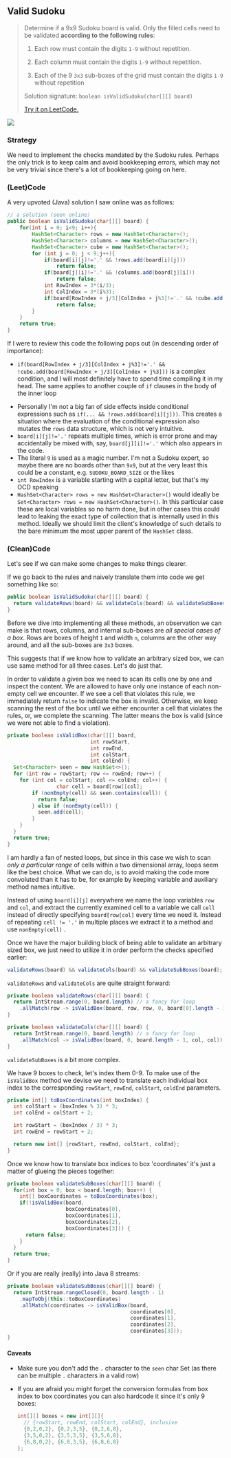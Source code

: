 ## Valid Sudoku

> Determine if a 9x9 Sudoku board is valid. Only the filled cells need to be validated **according to the following rules**:
>
> 1. Each row must contain the digits `1-9` without repetition.
>
> 2. Each column must contain the digits `1-9` without repetition.
>
> 3. Each of the 9 `3x3` sub-boxes of the grid must contain the digits `1-9` without repetition
>
> Solution signature: `boolean isValidSudoku(char[][] board)`
>
> [Try it on LeetCode.](https://leetcode.com/problems/valid-sudoku/)

![](https://upload.wikimedia.org/wikipedia/commons/thumb/f/ff/Sudoku-by-L2G-20050714.svg/250px-Sudoku-by-L2G-20050714.svg.png)



### Strategy

We need to implement the checks mandated by the Sudoku rules. Perhaps the only trick is to keep calm and avoid bookkeeping errors, which may not be very trivial since there's a lot of bookkeeping going on here.



### (Leet)Code

A very upvoted (Java) solution I saw online was as follows:

```java
// a solution (seen online)
public boolean isValidSudoku(char[][] board) {
    for(int i = 0; i<9; i++){
        HashSet<Character> rows = new HashSet<Character>();
        HashSet<Character> columns = new HashSet<Character>();
        HashSet<Character> cube = new HashSet<Character>();
        for (int j = 0; j < 9;j++){
            if(board[i][j]!='.' && !rows.add(board[i][j]))
                return false;
            if(board[j][i]!='.' && !columns.add(board[j][i]))
                return false;
            int RowIndex = 3*(i/3);
            int ColIndex = 3*(i%3);
            if(board[RowIndex + j/3][ColIndex + j%3]!='.' && !cube.add(board[RowIndex + j/3][ColIndex + j%3]))
                return false;
        }
    }
    return true;
}
```

If I were to review this code the following pops out (in descending order of importance):

- `if(board[RowIndex + j/3][ColIndex + j%3]!='.' && !cube.add(board[RowIndex + j/3][ColIndex + j%3]))` is a complex condition, and I will most definitely have to spend time compiling it in my head. The same applies to another couple of `if` clauses in the body of the inner loop

* Personally I'm not a big fan of side effects inside conditional expressions such as `if(... && !rows.add(board[i][j]))`. This creates a situation where the evaluation of the conditional expression also mutates the `rows` data structure, which is not very intuitive.
* `board[i][j]!='.'` repeats multiple times, which is error prone and may accidentally be mixed with, say, `board[j][i]!='.'` which also appears in the code.
* The literal `9` is used as a magic number. I'm not a Sudoku expert, so maybe there are no boards other than `9x9`, but at the very least this could be a constant, e.g. `SUDOKU_BOARD_SIZE` or the likes
* `int RowIndex` is a variable starting with a capital letter, but that's my OCD speaking
* `HashSet<Character> rows = new HashSet<Character>()` would ideally be `Set<Character> rows = new HashSet<Character>()`. In this particular case these are local variables so no harm done, but in other cases this could lead to leaking the exact type of collection that is internally used in this method. Ideally we should limit the client's knowledge of such details to the bare minimum the most upper parent of the `HashSet` class.



### (Clean)Code

Let's see if we can make some changes to make things clearer.

If we go back to the rules and naively translate them into code we get something like so:

```java
public boolean isValidSudoku(char[][] board) {
  return validateRows(board) && validateCols(board) && validateSubBoxes(board);
}
```

Before we dive into implementing all these methods, an observation we can make is that rows, columns, and internal sub-boxes are *all special cases of a box*. Rows are boxes of height `1` and width `n`, columns are the other way around, and all the sub-boxes are `3x3` boxes.

This suggests that if we know how to validate an arbitrary sized box, we can use same method for all three cases. Let's do just that.

In order to validate a given box we need to scan its cells one by one and inspect the content. We are allowed to have only one instance of each non-empty cell we encounter. If we see a cell that violates this rule, we immediately return `false` to indicate the box is invalid. Otherwise, we keep scanning the rest of the box until we either encounter a cell that violates the rules, or, we complete the scanning. The latter means the box is valid (since we were not able to find a violation).

```java
private boolean isValidBox(char[][] board, 
                           int rowStart, 
                           int rowEnd, 
                           int colStart, 
                           int colEnd) {
  Set<Character> seen = new HashSet<>();
  for (int row = rowStart; row <= rowEnd; row++) {
    for (int col = colStart; col <= colEnd; col++) {
				char cell = board[row][col];
        if (nonEmpty(cell) && seen.contains(cell)) {
          return false;
        } else if (nonEmpty(cell)) {
          seen.add(cell);
        }
    }
  }
  return true;
}
```

I am hardly a fan of nested loops, but since in this case we wish to scan *only a particular range* of cells within a two dimensional array, loops seem like the best choice. What we can do, is to avoid making the code more convoluted than it has to be, for example by keeping variable and auxiliary method names intuitive. 

Instead of using `board[i][j]` everywhere we name the loop variables `row` and `col`, and extract the currently examined cell to a variable we call `cell` instead of directly specifying `board[row[col]` every time we need it. Instead of repeating `cell != '.'` in multiple places we extract it to a method and use `nonEmpty(cell)` .

Once we have the major building block of being able to validate an arbitrary sized box, we just need to utilize it in order perform the checks specified earlier:

```java
validateRows(board) && validateCols(board) && validateSubBoxes(board);
```

`validateRows` and `validateCols` are quite straight forward:

```java
private boolean validateRows(char[][] board) {
  return IntStream.range(0, board.length) // a fancy for loop
    .allMatch(row -> isValidBox(board, row, row, 0, board[0].length - 1));
}

private boolean validateCols(char[][] board) {
  return IntStream.range(0, board.length) // a fancy for loop
    .allMatch(col -> isValidBox(board, 0, board.length - 1, col, col));
}
```
`validateSubBoxes` is a bit more complex. 

We have 9 boxes to check, let's index them 0-9. To make use of the `isValidBox` method we devise we need to translate each individual box index to the corresponding `rowStart`, `rowEnd`, `colStart`, `coldEnd` parameters.

```java
private int[] toBoxCoordinates(int boxIndex) {
  int colStart = (boxIndex % 3) * 3;
  int colEnd = colStart + 2;

  int rowStart = (boxIndex / 3) * 3;
  int rowEnd = rowStart + 2;

  return new int[] {rowStart, rowEnd, colStart, colEnd};
}
```

Once we know how to translate box indices to box 'coordinates' it's just a matter of glueing the pieces together:

```java
private boolean validateSubBoxes(char[][] board) {        
  for(int box = 0; box < board.length; box++) {         
    int[] boxCoordinates = toBoxCoordinates(box);
    if(!isValidBox(board,
                   boxCoordinates[0],
                   boxCoordinates[1],
                   boxCoordinates[2],
                   boxCoordinates[3])) {
      return false;
    }
  }
  return true;
}

```

Or if you are really (really) into Java 8 streams:

```java
private boolean validateSubBoxes(char[][] board) {
  return IntStream.rangeClosed(0, board.length - 1)
    .mapToObj(this::toBoxCoordinates)
    .allMatch(coordinates -> isValidBox(board,
                                        coordinates[0],
                                        coordinates[1],
                                        coordinates[2],
                                        coordinates[3]));
}
```



#### Caveats

* Make sure you don't add the `.` character to the `seen` char Set (as there can be multiple `.` characters in a valid row)

* If you are afraid you might forget the conversion formulas from box index to box coordinates you can also hardcode it since it's only 9 boxes:

  ```java
  int[][] boxes = new int[][]{ 
    // {rowStart, rowEnd, colStart, colEnd}, inclusive
    {0,2,0,2}, {0,2,3,5}, {0,2,6,8},
    {3,5,0,2}, {3,5,3,5}, {3,5,6,8}, 
    {6,8,0,2}, {6,8,3,5}, {6,8,6,8}
  };
  ```
